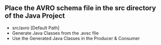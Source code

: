 ## Place the AVRO schema file in the src directory of the Java Project
- src/avro [Default Path]
- Generate Java Classes from the .avsc file
- Use the Generated Java Classes in the Producer & Consumer
